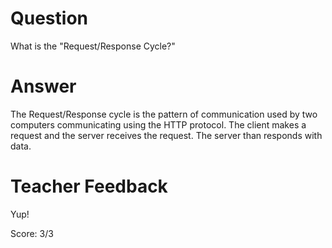 # Question

What is the "Request/Response Cycle?"

# Answer

The Request/Response cycle is the pattern of communication used by two computers communicating using the HTTP protocol. The client makes a request and the server receives the request. The server than responds with data.

# Teacher Feedback

Yup!

Score: 3/3